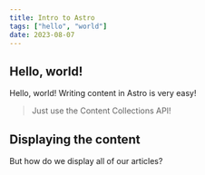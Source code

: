 ```yaml
---
title: Intro to Astro
tags: ["hello", "world"]
date: 2023-08-07
---
```


## Hello, world!

Hello, world! Writing content in Astro is very easy!

> Just use the Content Collections API!

## Displaying the content

But how do we display all of our articles?
